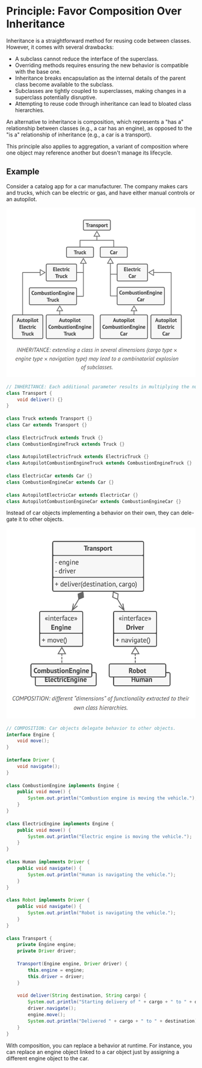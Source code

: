 # Principle: Favor Composition Over Inheritance

Inheritance is a straightforward method for reusing code between classes. However, it comes with several drawbacks:

- A subclass cannot reduce the interface of the superclass.
- Overriding methods requires ensuring the new behavior is compatible with the base one.
- Inheritance breaks encapsulation as the internal details of the parent class become available to the subclass.
- Subclasses are tightly coupled to superclasses, making changes in a superclass potentially disruptive.
- Attempting to reuse code through inheritance can lead to bloated class hierarchies.

An alternative to inheritance is composition, which represents a "has a" relationship between classes (e.g., a car has an engine), as opposed to the "is a" relationship of inheritance (e.g., a car is a transport).

This principle also applies to aggregation, a variant of composition where one object may reference another but doesn't manage its lifecycle.

## Example

Consider a catalog app for a car manufacturer. The company makes cars and trucks, which can be electric or gas, and have either manual controls or an autopilot.

![alt text](image.png)

```java
// INHERITANCE: Each additional parameter results in multiplying the number of subclasses.
class Transport {
    void deliver() {}
}

class Truck extends Transport {}
class Car extends Transport {}

class ElectricTruck extends Truck {}
class CombustionEngineTruck extends Truck {}

class AutopilotElectricTruck extends ElectricTruck {}
class AutopilotCombustionEngineTruck extends CombustionEngineTruck {}

class ElectricCar extends Car {}
class CombustionEngineCar extends Car {}

class AutopilotElectricCar extends ElectricCar {}
class AutopilotCombustionEngineCar extends CombustionEngineCar {}
```

Instead of car
objects implementing a behavior on their own, they can dele-
gate it to other objects.

![alt text](image-1.png)

```java
// COMPOSITION: Car objects delegate behavior to other objects.
interface Engine {
    void move();
}

interface Driver {
    void navigate();
}

class CombustionEngine implements Engine {
    public void move() {
        System.out.println("Combustion engine is moving the vehicle.");
    }
}

class ElectricEngine implements Engine {
    public void move() {
        System.out.println("Electric engine is moving the vehicle.");
    }
}

class Human implements Driver {
    public void navigate() {
        System.out.println("Human is navigating the vehicle.");
    }
}

class Robot implements Driver {
    public void navigate() {
        System.out.println("Robot is navigating the vehicle.");
    }
}

class Transport {
    private Engine engine;
    private Driver driver;

    Transport(Engine engine, Driver driver) {
        this.engine = engine;
        this.driver = driver;
    }

    void deliver(String destination, String cargo) {
        System.out.println("Starting delivery of " + cargo + " to " + destination);
        driver.navigate();
        engine.move();
        System.out.println("Delivered " + cargo + " to " + destination);
    }
}
```

With composition, you can replace a behavior at runtime. For instance, you can replace an engine object linked to a car object just by assigning a different engine object to the car.
